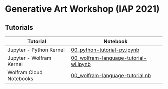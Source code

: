 # Generative Art Workshop (IAP 2021)

## Tutorials

| Tutorial                  | Notebook                                                                                                                                            |
| ------------------------  | --------------------------------------------------------------------------------------------------------------------------------------------------- |
| Jupyter - Python Kernel   | [00_python-tutorial-py.ipynb](https://github.com/gvarnavi/generative-art-iap/blob/master/Tutorials/00_python-tutorial-py.ipynb)                     |
| Jupyter - Wolfram Kernel  | [00_wolfram-language-tutorial-wl.ipynb](https://github.com/gvarnavi/generative-art-iap/blob/master/Tutorials/00_wolfram-language-tutorial-wl.ipynb) |
| Wolfram Cloud Notebooks   | [00_wolfram-language-tutorial.nb](https://www.wolframcloud.com/obj/gvarnavi/Published/00_wolfram-language-tutorial.nb)                              |
